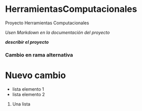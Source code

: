 # HerramientasComputacionales
Proyecto Herramientas Computacionales


_Usen Markdown en la documentación del proyecto_

**_describir el proyecto_**

### Cambio  en rama alternativa

# Nuevo cambio

- lista elemento 1
- lista elemento 2

1. Una lista
